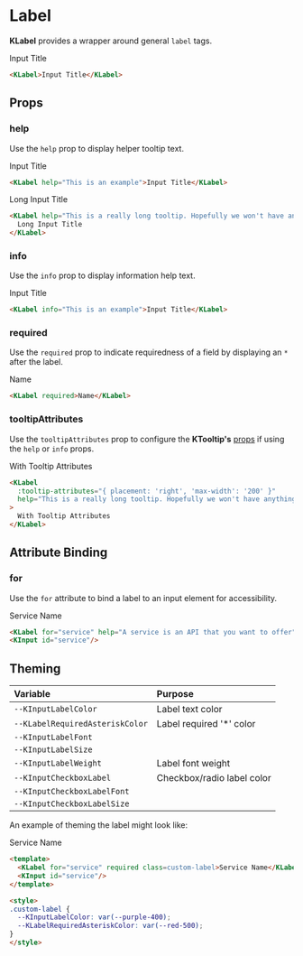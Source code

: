 # Label

**KLabel** provides a wrapper around general `label` tags.

<KLabel>Input Title</KLabel>

```html
<KLabel>Input Title</KLabel>
```

## Props

### help

Use the `help` prop to display helper tooltip text.

<KLabel help="This is an example">Input Title</KLabel>

```html
<KLabel help="This is an example">Input Title</KLabel>
```

<KLabel help="This is a really long tooltip. Hopefully we won't have anything this long but we might. I wonder how it handles long inputs">Long Input Title</KLabel>

```html
<KLabel help="This is a really long tooltip. Hopefully we won't have anything this long but we might. I wonder how it handles long inputs">
  Long Input Title
</KLabel>
```

### info

Use the `info` prop to display information help text.

<KLabel info="This is an example">Input Title</KLabel>

```html
<KLabel info="This is an example">Input Title</KLabel>
```

### required

Use the `required` prop to indicate requiredness of a field by displaying an `*` after the label.

<KLabel required>Name</KLabel>

```html
<KLabel required>Name</KLabel>
```

### tooltipAttributes

Use the `tooltipAttributes` prop to configure the **KTooltip's** [props](/components/tooltip) if using the `help` or `info` props.

<KLabel :tooltip-attributes="{ placement: 'right', 'max-width': '200' }" help="This is a really long tooltip. Hopefully we won't have anything this long but we might. I wonder how it handles long inputs">With Tooltip Attributes</KLabel>

```html
<KLabel
  :tooltip-attributes="{ placement: 'right', 'max-width': '200' }"
  help="This is a really long tooltip. Hopefully we won't have anything this long but we might. I wonder how it handles long inputs"
>
  With Tooltip Attributes
</KLabel>
```

## Attribute Binding

### for

Use the `for` attribute to bind a label to an input element for accessibility.

<KLabel for="service">Service Name</KLabel>
<KInput id="service"/>

```html
<KLabel for="service" help="A service is an API that you want to offer">Service Name</KLabel>
<KInput id="service"/>
```

## Theming

| Variable                          | Purpose                          |
| :-------------------------------- | :------------------------------- |
| `--KInputLabelColor`              | Label text color                 |
| `--KLabelRequiredAsteriskColor`   | Label required '*' color         |
| `--KInputLabelFont`               |                                  |
| `--KInputLabelSize`               |                                  |
| `--KInputLabelWeight`             | Label font weight                |
| `--KInputCheckboxLabel`           | Checkbox/radio label color       |
| `--KInputCheckboxLabelFont`       |                                  |
| `--KInputCheckboxLabelSize`       |                                  |

An example of theming the label might look like:

<KLabel for="service" required class=custom-label>Service Name</KLabel>
<KInput id="service"/>

```html
<template>
  <KLabel for="service" required class=custom-label>Service Name</KLabel>
  <KInput id="service"/>
</template>

<style>
.custom-label {
  --KInputLabelColor: var(--purple-400);
  --KLabelRequiredAsteriskColor: var(--red-500);
}
</style>
```

<style lang="scss">
.custom-label {
  --KInputLabelColor: var(--purple-400);
  --KLabelRequiredAsteriskColor: var(--red-500);
}
</style>

